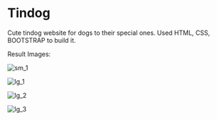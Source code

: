 # Tindog

Cute tindog website for dogs to their special ones. Used HTML, CSS, BOOTSTRAP to build it.

Result Images:

![sm_1](https://user-images.githubusercontent.com/90596719/167894900-58218a95-2573-42ae-8edd-572d50889728.jpg)

![lg_1](https://user-images.githubusercontent.com/90596719/167894902-0d6aadc1-0a06-405e-862b-b151baa50349.jpg)

![lg_2](https://user-images.githubusercontent.com/90596719/167894888-9b642e4e-1cee-4d70-bdec-ef05d31fa056.jpg)

![lg_3](https://user-images.githubusercontent.com/90596719/167894895-e1e2332c-ea82-4021-b2cb-eb2ea81b5fc2.jpg)
